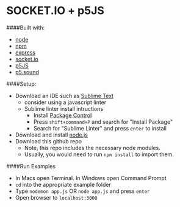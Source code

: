 SOCKET.IO + p5JS
================

####Built with:
* [node](https://nodejs.org/en/)
* [npm](https://www.npmjs.com/)
* [express](http://expressjs.com/)
* [socket.io]()
* [p5JS](http://p5js.org/download/)
* [p5.sound](http://p5play.molleindustria.org/)

####Setup:
* Download an IDE such as [Sublime Text](http://www.sublimetext.com/3)
	* consider using a javascript linter
	* Sublime linter install intructions 
		* Install [Package Control](https://packagecontrol.io/installation#st3)
		* Press `shift+command+P` and search for "Install Package"
		* Search for "Sublime Linter" and press `enter` to install
* Download and install [node.js](https://nodejs.org/en/)
* Download this github repo
	* Note, this repo includes the necessary node modules. 
	* Usually, you would need to run `npm install` to import them.

####Run Examples
* In Macs open Terminal. In Windows open Command Prompt
* `cd` into the appropriate example folder
* Type `nodemon app.js` OR `node app.js` and press `enter`
* Open browser to `localhost:3000`
